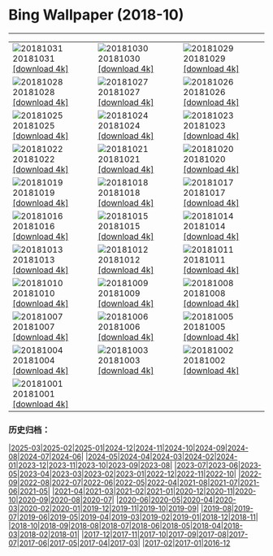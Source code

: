 # Bing Wallpaper (2018-10)
**************

<table><tr><td><img class="wallpaper" src="https://www.bing.com/az/hprichbg/rb/TheaterLostSouls_EN-US9247537981_1920x1080.jpg" alt="20181031"> 20181031 <a href="https://www.bing.com/az/hprichbg/rb/TheaterLostSouls_EN-US9247537981_UHD.jpg">[download 4k]</a></td><td><img class="wallpaper" src="https://www.bing.com/az/hprichbg/rb/CommonPipistrelle_EN-US7421359791_1920x1080.jpg" alt="20181030"> 20181030 <a href="https://www.bing.com/az/hprichbg/rb/CommonPipistrelle_EN-US7421359791_UHD.jpg">[download 4k]</a></td><td><img class="wallpaper" src="https://www.bing.com/az/hprichbg/rb/PumpkinPatch_EN-US15054547949_1920x1080.jpg" alt="20181029"> 20181029 <a href="https://www.bing.com/az/hprichbg/rb/PumpkinPatch_EN-US15054547949_UHD.jpg">[download 4k]</a></td></tr><tr><td><img class="wallpaper" src="https://www.bing.com/az/hprichbg/rb/VersaillesGhosts_EN-US13230111547_1920x1080.jpg" alt="20181028"> 20181028 <a href="https://www.bing.com/az/hprichbg/rb/VersaillesGhosts_EN-US13230111547_UHD.jpg">[download 4k]</a></td><td><img class="wallpaper" src="https://www.bing.com/az/hprichbg/rb/CornMaze_EN-US12455937800_1920x1080.jpg" alt="20181027"> 20181027 <a href="https://www.bing.com/az/hprichbg/rb/CornMaze_EN-US12455937800_UHD.jpg">[download 4k]</a></td><td><img class="wallpaper" src="https://www.bing.com/az/hprichbg/rb/TombstoneAZ_EN-US7316392354_1920x1080.jpg" alt="20181026"> 20181026 <a href="https://www.bing.com/az/hprichbg/rb/TombstoneAZ_EN-US7316392354_UHD.jpg">[download 4k]</a></td></tr><tr><td><img class="wallpaper" src="https://www.bing.com/az/hprichbg/rb/ChateauGaillard_EN-US11027430397_1920x1080.jpg" alt="20181025"> 20181025 <a href="https://www.bing.com/az/hprichbg/rb/ChateauGaillard_EN-US11027430397_UHD.jpg">[download 4k]</a></td><td><img class="wallpaper" src="https://www.bing.com/az/hprichbg/rb/DovesPiazza_EN-US11041089534_1920x1080.jpg" alt="20181024"> 20181024 <a href="https://www.bing.com/az/hprichbg/rb/DovesPiazza_EN-US11041089534_UHD.jpg">[download 4k]</a></td><td><img class="wallpaper" src="https://www.bing.com/az/hprichbg/rb/LiquidNitrogen_EN-US8621873076_1920x1080.jpg" alt="20181023"> 20181023 <a href="https://www.bing.com/az/hprichbg/rb/LiquidNitrogen_EN-US8621873076_UHD.jpg">[download 4k]</a></td></tr><tr><td><img class="wallpaper" src="https://www.bing.com/az/hprichbg/rb/PointLesueur_EN-US7674211601_1920x1080.jpg" alt="20181022"> 20181022 <a href="https://www.bing.com/az/hprichbg/rb/PointLesueur_EN-US7674211601_UHD.jpg">[download 4k]</a></td><td><img class="wallpaper" src="https://www.bing.com/az/hprichbg/rb/FICPlanets_EN-US11696191570_1920x1080.jpg" alt="20181021"> 20181021 <a href="https://www.bing.com/az/hprichbg/rb/FICPlanets_EN-US11696191570_UHD.jpg">[download 4k]</a></td><td><img class="wallpaper" src="https://www.bing.com/az/hprichbg/rb/VallettaMalta_EN-US11034367769_1920x1080.jpg" alt="20181020"> 20181020 <a href="https://www.bing.com/az/hprichbg/rb/VallettaMalta_EN-US11034367769_UHD.jpg">[download 4k]</a></td></tr><tr><td><img class="wallpaper" src="https://www.bing.com/az/hprichbg/rb/WorkingHarbor_EN-US12194027907_1920x1080.jpg" alt="20181019"> 20181019 <a href="https://www.bing.com/az/hprichbg/rb/WorkingHarbor_EN-US12194027907_UHD.jpg">[download 4k]</a></td><td><img class="wallpaper" src="https://www.bing.com/az/hprichbg/rb/MendenhalLake_EN-US8702202262_1920x1080.jpg" alt="20181018"> 20181018 <a href="https://www.bing.com/az/hprichbg/rb/MendenhalLake_EN-US8702202262_UHD.jpg">[download 4k]</a></td><td><img class="wallpaper" src="https://www.bing.com/az/hprichbg/rb/AZDino_EN-US8671766086_1920x1080.jpg" alt="20181017"> 20181017 <a href="https://www.bing.com/az/hprichbg/rb/AZDino_EN-US8671766086_UHD.jpg">[download 4k]</a></td></tr><tr><td><img class="wallpaper" src="https://www.bing.com/az/hprichbg/rb/OxpeckerBoss_EN-US6807610910_1920x1080.jpg" alt="20181016"> 20181016 <a href="https://www.bing.com/az/hprichbg/rb/OxpeckerBoss_EN-US6807610910_UHD.jpg">[download 4k]</a></td><td><img class="wallpaper" src="https://www.bing.com/az/hprichbg/rb/DawnRedwoods_EN-US11213367899_1920x1080.jpg" alt="20181015"> 20181015 <a href="https://www.bing.com/az/hprichbg/rb/DawnRedwoods_EN-US11213367899_UHD.jpg">[download 4k]</a></td><td><img class="wallpaper" src="https://www.bing.com/az/hprichbg/rb/BodeBerlin_EN-US6982399462_1920x1080.jpg" alt="20181014"> 20181014 <a href="https://www.bing.com/az/hprichbg/rb/BodeBerlin_EN-US6982399462_UHD.jpg">[download 4k]</a></td></tr><tr><td><img class="wallpaper" src="https://www.bing.com/az/hprichbg/rb/ZeroDegrees_EN-US10117368234_1920x1080.jpg" alt="20181013"> 20181013 <a href="https://www.bing.com/az/hprichbg/rb/ZeroDegrees_EN-US10117368234_UHD.jpg">[download 4k]</a></td><td><img class="wallpaper" src="https://www.bing.com/az/hprichbg/rb/LascauxCavePainting_EN-US11733576571_1920x1080.jpg" alt="20181012"> 20181012 <a href="https://www.bing.com/az/hprichbg/rb/LascauxCavePainting_EN-US11733576571_UHD.jpg">[download 4k]</a></td><td><img class="wallpaper" src="https://www.bing.com/az/hprichbg/rb/SchoolGirls_EN-US9806767027_1920x1080.jpg" alt="20181011"> 20181011 <a href="https://www.bing.com/az/hprichbg/rb/SchoolGirls_EN-US9806767027_UHD.jpg">[download 4k]</a></td></tr><tr><td><img class="wallpaper" src="https://www.bing.com/az/hprichbg/rb/HubbleSaturn_EN-US12572317531_1920x1080.jpg" alt="20181010"> 20181010 <a href="https://www.bing.com/az/hprichbg/rb/HubbleSaturn_EN-US12572317531_UHD.jpg">[download 4k]</a></td><td><img class="wallpaper" src="https://www.bing.com/az/hprichbg/rb/NorseBuilding_EN-US6787265759_1920x1080.jpg" alt="20181009"> 20181009 <a href="https://www.bing.com/az/hprichbg/rb/NorseBuilding_EN-US6787265759_UHD.jpg">[download 4k]</a></td><td><img class="wallpaper" src="https://www.bing.com/az/hprichbg/rb/SandiaSunrise_EN-US11331220835_1920x1080.jpg" alt="20181008"> 20181008 <a href="https://www.bing.com/az/hprichbg/rb/SandiaSunrise_EN-US11331220835_UHD.jpg">[download 4k]</a></td></tr><tr><td><img class="wallpaper" src="https://www.bing.com/az/hprichbg/rb/HumanTower_EN-US8948459298_1920x1080.jpg" alt="20181007"> 20181007 <a href="https://www.bing.com/az/hprichbg/rb/HumanTower_EN-US8948459298_UHD.jpg">[download 4k]</a></td><td><img class="wallpaper" src="https://www.bing.com/az/hprichbg/rb/SaltApple_EN-US13056568956_1920x1080.jpg" alt="20181006"> 20181006 <a href="https://www.bing.com/az/hprichbg/rb/SaltApple_EN-US13056568956_UHD.jpg">[download 4k]</a></td><td><img class="wallpaper" src="https://www.bing.com/az/hprichbg/rb/SmilingOctopus_EN-US7303849274_1920x1080.jpg" alt="20181005"> 20181005 <a href="https://www.bing.com/az/hprichbg/rb/SmilingOctopus_EN-US7303849274_UHD.jpg">[download 4k]</a></td></tr><tr><td><img class="wallpaper" src="https://www.bing.com/az/hprichbg/rb/JovianCloudscape_EN-US11726040455_1920x1080.jpg" alt="20181004"> 20181004 <a href="https://www.bing.com/az/hprichbg/rb/JovianCloudscape_EN-US11726040455_UHD.jpg">[download 4k]</a></td><td><img class="wallpaper" src="https://www.bing.com/az/hprichbg/rb/MonarchSky_EN-US11810865458_1920x1080.jpg" alt="20181003"> 20181003 <a href="https://www.bing.com/az/hprichbg/rb/MonarchSky_EN-US11810865458_UHD.jpg">[download 4k]</a></td><td><img class="wallpaper" src="https://www.bing.com/az/hprichbg/rb/AlpineLarches_EN-US10073049083_1920x1080.jpg" alt="20181002"> 20181002 <a href="https://www.bing.com/az/hprichbg/rb/AlpineLarches_EN-US10073049083_UHD.jpg">[download 4k]</a></td></tr><tr><td><img class="wallpaper" src="https://www.bing.com/az/hprichbg/rb/NASABDAY_EN-US11202342207_1920x1080.jpg" alt="20181001"> 20181001 <a href="https://www.bing.com/az/hprichbg/rb/NASABDAY_EN-US11202342207_UHD.jpg">[download 4k]</a></td><td></td><td></td></tr></table>

### 历史归档：

|[2025-03](/../2025-03/2025-03.md)|[2025-02](/../2025-02/2025-02.md)|[2025-01](/../2025-01/2025-01.md)|[2024-12](/../2024-12/2024-12.md)|[2024-11](/../2024-11/2024-11.md)|[2024-10](/../2024-10/2024-10.md)|[2024-09](/../2024-09/2024-09.md)|[2024-08](/../2024-08/2024-08.md)|[2024-07](/../2024-07/2024-07.md)|[2024-06](/../2024-06/2024-06.md)|
|[2024-05](/../2024-05/2024-05.md)|[2024-04](/../2024-04/2024-04.md)|[2024-03](/../2024-03/2024-03.md)|[2024-02](/../2024-02/2024-02.md)|[2024-01](/../2024-01/2024-01.md)|[2023-12](/../2023-12/2023-12.md)|[2023-11](/../2023-11/2023-11.md)|[2023-10](/../2023-10/2023-10.md)|[2023-09](/../2023-09/2023-09.md)|[2023-08](/../2023-08/2023-08.md)|
|[2023-07](/../2023-07/2023-07.md)|[2023-06](/../2023-06/2023-06.md)|[2023-05](/../2023-05/2023-05.md)|[2023-04](/../2023-04/2023-04.md)|[2023-03](/../2023-03/2023-03.md)|[2023-02](/../2023-02/2023-02.md)|[2023-01](/../2023-01/2023-01.md)|[2022-12](/../2022-12/2022-12.md)|[2022-11](/../2022-11/2022-11.md)|[2022-10](/../2022-10/2022-10.md)|
|[2022-09](/../2022-09/2022-09.md)|[2022-08](/../2022-08/2022-08.md)|[2022-07](/../2022-07/2022-07.md)|[2022-06](/../2022-06/2022-06.md)|[2022-05](/../2022-05/2022-05.md)|[2022-04](/../2022-04/2022-04.md)|[2021-08](/../2021-08/2021-08.md)|[2021-07](/../2021-07/2021-07.md)|[2021-06](/../2021-06/2021-06.md)|[2021-05](/../2021-05/2021-05.md)|
|[2021-04](/../2021-04/2021-04.md)|[2021-03](/../2021-03/2021-03.md)|[2021-02](/../2021-02/2021-02.md)|[2021-01](/../2021-01/2021-01.md)|[2020-12](/../2020-12/2020-12.md)|[2020-11](/../2020-11/2020-11.md)|[2020-10](/../2020-10/2020-10.md)|[2020-09](/../2020-09/2020-09.md)|[2020-08](/../2020-08/2020-08.md)|[2020-07](/../2020-07/2020-07.md)|
|[2020-06](/../2020-06/2020-06.md)|[2020-05](/../2020-05/2020-05.md)|[2020-04](/../2020-04/2020-04.md)|[2020-03](/../2020-03/2020-03.md)|[2020-02](/../2020-02/2020-02.md)|[2020-01](/../2020-01/2020-01.md)|[2019-12](/../2019-12/2019-12.md)|[2019-11](/../2019-11/2019-11.md)|[2019-10](/../2019-10/2019-10.md)|[2019-09](/../2019-09/2019-09.md)|
|[2019-08](/../2019-08/2019-08.md)|[2019-07](/../2019-07/2019-07.md)|[2019-06](/../2019-06/2019-06.md)|[2019-05](/../2019-05/2019-05.md)|[2019-04](/../2019-04/2019-04.md)|[2019-03](/../2019-03/2019-03.md)|[2019-02](/../2019-02/2019-02.md)|[2019-01](/../2019-01/2019-01.md)|[2018-12](/../2018-12/2018-12.md)|[2018-11](/../2018-11/2018-11.md)|
|[2018-10](/2018-10.md)|[2018-09](/../2018-09/2018-09.md)|[2018-08](/../2018-08/2018-08.md)|[2018-07](/../2018-07/2018-07.md)|[2018-06](/../2018-06/2018-06.md)|[2018-05](/../2018-05/2018-05.md)|[2018-04](/../2018-04/2018-04.md)|[2018-03](/../2018-03/2018-03.md)|[2018-02](/../2018-02/2018-02.md)|[2018-01](/../2018-01/2018-01.md)|
|[2017-12](/../2017-12/2017-12.md)|[2017-11](/../2017-11/2017-11.md)|[2017-10](/../2017-10/2017-10.md)|[2017-09](/../2017-09/2017-09.md)|[2017-08](/../2017-08/2017-08.md)|[2017-07](/../2017-07/2017-07.md)|[2017-06](/../2017-06/2017-06.md)|[2017-05](/../2017-05/2017-05.md)|[2017-04](/../2017-04/2017-04.md)|[2017-03](/../2017-03/2017-03.md)|
|[2017-02](/../2017-02/2017-02.md)|[2017-01](/../2017-01/2017-01.md)|[2016-12](/../2016-12/2016-12.md)